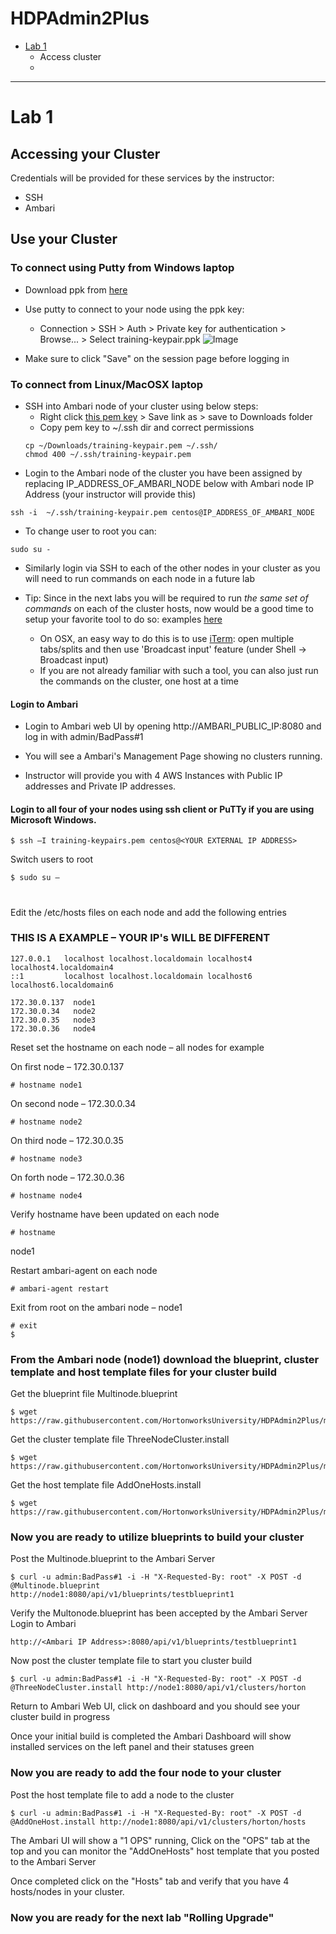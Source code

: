 # HDPAdmin2Plus
- [Lab 1](https://github.com/HortonworksUniversity/HDPAdmin2Plus#lab-1)
  - Access cluster
  - 
  
---------------

# Lab 1

## Accessing your Cluster

Credentials will be provided for these services by the instructor:

* SSH
* Ambari

## Use your Cluster

### To connect using Putty from Windows laptop

- Download ppk from [here](https://github.com/HortonworksUniversity/HDPAdmin2Plus/raw/master/training-keypair.ppk)
- Use putty to connect to your node using the ppk key:
  - Connection > SSH > Auth > Private key for authentication > Browse... > Select training-keypair.ppk
![Image](https://raw.githubusercontent.com/HortonworksUniversity/HDPAdmin2Plus/master/screenshots/putty.png)

- Make sure to click "Save" on the session page before logging in

### To connect from Linux/MacOSX laptop

- SSH into Ambari node of your cluster using below steps:
  - Right click [this pem key](https://raw.githubusercontent.com/HortonworksUniversity/HDPAdmin2Plus/master/training-keypair.pem)  > Save link as > save to Downloads folder
  - Copy pem key to ~/.ssh dir and correct permissions
  ```
  cp ~/Downloads/training-keypair.pem ~/.ssh/
  chmod 400 ~/.ssh/training-keypair.pem
  ```
 - Login to the Ambari node of the cluster you have been assigned by replacing IP_ADDRESS_OF_AMBARI_NODE below with Ambari node IP Address (your instructor will provide this)   
  ```
  ssh -i  ~/.ssh/training-keypair.pem centos@IP_ADDRESS_OF_AMBARI_NODE
  ```
  - To change user to root you can:
  ```
  sudo su -
  ```

- Similarly login via SSH to each of the other nodes in your cluster as you will need to run commands on each node in a future lab

- Tip: Since in the next labs you will be required to run *the same set of commands* on each of the cluster hosts, now would be a good time to setup your favorite tool to do so: examples [here](https://www.reddit.com/r/sysadmin/comments/3d8aou/running_linux_commands_on_multiple_servers/)
  - On OSX, an easy way to do this is to use [iTerm](https://www.iterm2.com/): open multiple tabs/splits and then use 'Broadcast input' feature (under Shell -> Broadcast input)
  - If you are not already familiar with such a tool, you can also just run the commands on the cluster, one host at a time

#### Login to Ambari

- Login to Ambari web UI by opening http://AMBARI_PUBLIC_IP:8080 and log in with admin/BadPass#1

- You will see a Ambari's Management Page showing no clusters running. 

- Instructor will provide you with 4 AWS Instances with Public IP addresses and Private IP addresses.

#### Login to all four of your nodes using ssh client or PuTTy if you are using Microsoft Windows.
```
$ ssh –I training-keypairs.pem centos@<YOUR EXTERNAL IP ADDRESS>
```

Switch users to root
```
$ sudo su –
```
# 

Edit the /etc/hosts files on each node and add the following entries

### THIS IS A EXAMPLE – YOUR IP's WILL BE DIFFERENT
```
127.0.0.1   localhost localhost.localdomain localhost4 localhost4.localdomain4
::1         localhost localhost.localdomain localhost6 localhost6.localdomain6

172.30.0.137  node1
172.30.0.34   node2
172.30.0.35   node3
172.30.0.36   node4
```
Reset set the hostname on each node – all nodes for example

On first node – 172.30.0.137
```
# hostname node1
```
On second node – 172.30.0.34
```
# hostname node2
```
On third node – 172.30.0.35
```
# hostname node3
```
On forth node – 172.30.0.36
```
# hostname node4
```
Verify hostname have been updated on each node
```
# hostname
```
node1

Restart ambari-agent on each node
```
# ambari-agent restart
```
Exit from root on the ambari node – node1
```
# exit
$
```
### From the Ambari node (node1) download the blueprint, cluster template and host template files for your cluster build

Get the blueprint file Multinode.blueprint
```
$ wget https://raw.githubusercontent.com/HortonworksUniversity/HDPAdmin2Plus/master/Multinode.blueprint
```
Get the cluster template file ThreeNodeCluster.install
```
$ wget https://raw.githubusercontent.com/HortonworksUniversity/HDPAdmin2Plus/master/ThreeNodeCluster.install
```
Get the host template file AddOneHosts.install
```
$ wget https://raw.githubusercontent.com/HortonworksUniversity/HDPAdmin2Plus/master/AddOneHost.install
```

### Now you are ready to utilize blueprints to build your cluster

Post the Multinode.blueprint to the Ambari Server
```
$ curl -u admin:BadPass#1 -i -H "X-Requested-By: root" -X POST -d @Multinode.blueprint http://node1:8080/api/v1/blueprints/testblueprint1
```
Verify the Multonode.blueprint has been accepted by the Ambari Server
Login to Ambari
```
http://<Ambari IP Address>:8080/api/v1/blueprints/testblueprint1
```
Now post the cluster template file to start you cluster build
```
$ curl -u admin:BadPass#1 -i -H "X-Requested-By: root" -X POST -d @ThreeNodeCluster.install http://node1:8080/api/v1/clusters/horton
```
Return to Ambari Web UI, click on dashboard and you should see your cluster build in progress

Once your initial build is completed the Ambari Dashboard will show installed services on the left panel and their statuses green

### Now you are ready to add the four node to your cluster

Post the host template file to add a node to the cluster

```
$ curl -u admin:BadPass#1 -i -H "X-Requested-By: root" -X POST -d @AddOneHost.install http://node1:8080/api/v1/clusters/horton/hosts
```

The Ambari UI will show a "1 OPS" running, Click on the "OPS" tab at the top and you can monitor the "AddOneHosts" host template that you posted to the Ambari Server

Once completed click on the "Hosts" tab and verify that you have 4 hosts/nodes in your cluster.

### Now you are ready for the next lab "Rolling Upgrade"

